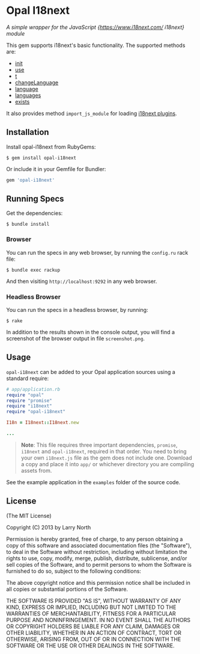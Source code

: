 # Opal I18next

*A simple wrapper for the JavaScript {https://www.i18next.com/ i18next} module*

This gem supports i18next's basic functionality. The supported methods are:

- [init](https://www.i18next.com/overview/api#init)
- [use](https://www.i18next.com/overview/api#use)
- [t](https://www.i18next.com/overview/api#t)
- [changeLanguage](https://www.i18next.com/overview/api#changelanguage)
- [language](https://www.i18next.com/overview/api#language)
- [languages](https://www.i18next.com/overview/api#languages)
- [exists](https://www.i18next.com/overview/api#exists)

It also provides method `import_js_module` for loading [i18next plugins](https://www.i18next.com/overview/plugins-and-utils).

## Installation

Install opal-i18next from RubyGems:

```
$ gem install opal-i18next
```

Or include it in your Gemfile for Bundler:

```ruby
gem 'opal-i18next'
```

## Running Specs

Get the dependencies:

    $ bundle install


### Browser

You can run the specs in any web browser, by running the `config.ru` rack file:

    $ bundle exec rackup

And then visiting `http://localhost:9292` in any web browser.

### Headless Browser

You can run the specs in a headless browser, by running:

    $ rake

In addition to the results shown in the console output, you will find a
screenshot of the browser output in file `screenshot.png`.

## Usage

`opal-i18next` can be added to your Opal application sources using a standard require:

```ruby
# app/application.rb
require "opal"
require "promise"
require "i18next"
require "opal-i18next"

I18n = I18next::I18next.new

...
```

> **Note**: This file requires three important dependencies, `promise`, `i18next` and `opal-i18next`, required in that order.
> You need to bring your own `i18next.js` file as the gem does not include one.
> Download a copy and place it into `app/` or whichever directory
> you are compiling assets from.

See the example application in the `examples` folder of the source code.

## License

(The MIT License)

Copyright (C) 2013 by Larry North

Permission is hereby granted, free of charge, to any person obtaining a copy
of this software and associated documentation files (the "Software"), to deal
in the Software without restriction, including without limitation the rights
to use, copy, modify, merge, publish, distribute, sublicense, and/or sell
copies of the Software, and to permit persons to whom the Software is
furnished to do so, subject to the following conditions:

The above copyright notice and this permission notice shall be included in
all copies or substantial portions of the Software.

THE SOFTWARE IS PROVIDED "AS IS", WITHOUT WARRANTY OF ANY KIND, EXPRESS OR
IMPLIED, INCLUDING BUT NOT LIMITED TO THE WARRANTIES OF MERCHANTABILITY,
FITNESS FOR A PARTICULAR PURPOSE AND NONINFRINGEMENT. IN NO EVENT SHALL THE
AUTHORS OR COPYRIGHT HOLDERS BE LIABLE FOR ANY CLAIM, DAMAGES OR OTHER
LIABILITY, WHETHER IN AN ACTION OF CONTRACT, TORT OR OTHERWISE, ARISING FROM,
OUT OF OR IN CONNECTION WITH THE SOFTWARE OR THE USE OR OTHER DEALINGS IN
THE SOFTWARE.
